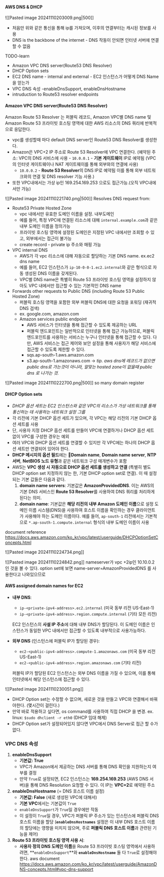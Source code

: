 #### AWS DNS & DHCP
![[Pasted image 20241110203009.png|500]]
- 처음만 위와 같은 통신을 통해 ip를 가져오며, 이후의 연결부터는 캐시된 정보를 사용
- DNS is the backbone of the internet - DNS 작동이 안되면 인터넷 서버에 연결할 수 없음

TODO-learn
- Amazon VPC DNS server(Route53 DNS Resolver)
- DHCP Option sets
- EC2 DNS name - internal and external - EC2 인스턴스가 어떻게 DNS Name을 얻는가
- VPC DNS 속성 -enableDnsSupport, enableDnsHostname
- intruduction to Route53 resolver endpoints

#### Amazon VPC DNS server(Route53 DNS Resolver)
Amazon Route 53 Resolver 는 
퍼블릭 레코드, Amazon VPC별 DNS name 및 Amazon Route 53 프라이빗 호스팅 영역에 대한 AWS 리소스의 DNS 쿼리에 반복적으로 응답한다.

 - vpc를 생성할때 마다 default DNS server인 Route53 DNS Resolver를 생성한다.
 - Amazon은 VPC+2 IP 주소로 Route 53 Resolver에 VPC 연결한다. 
   (예약된 주소: VPC의 DNS 서비스에 사용
	   - `10.0.0.1` - **기본 게이트웨이** IP로 예약됨 
	     (VPC의 인터넷 게이트웨이나 NAT 게이트웨이를 통해 외부와의 연결에 사용)
	- `10.0.0.2` - **Route 53 Resolver**의 DNS IP로 예약됨
	  이를 통해 외부 네트워크와의 연결 및 DNS resolver 기능 사용.) 
 - 또한 VPC내에서는 가상 ip인 169.254.169.253 으로도 접근가능.(오직 VPC내에서만 가능)


![[Pasted image 20241110221740.png|500]]
Resolves DNS request from:
- Route53 Private Hosted Zone 
	- vpc 내에서만 유효한 도메인 이름을 설정. 내부도메인
	- 예를 들어, 특정 VPC에 연결된 리소스에 대해 `internal.example.com`과 같은 내부 도메인 이름을 정의가능
	- 프라이빗 호스팅 영역에 설정된 도메인은 지정된 VPC 내에서만 조회할 수 있고, 외부에서는 접근이 불가능
	- create record - private ip 주소와 매핑 가능
- VPC internal DNS 
	- AWS가 각 vpc 리소스에 대해 자동으로 할당하는 기본 DNS name. ex.ec2 dns name
	- 예를 들어, EC2 인스턴스가 `ip-10-0-0-1.ec2.internal`와 같은 형식으로 자동 생성된 DNS 이름을 갖게된다.
	- VPC별 DNS name은 특별히 Route 53 프라이빗 호스팅 영역을 설정하지 않아도 VPC 내에서만 접근할 수 있는 기본적인 DNS name
- Forwards other requests to Public DNS (including Route 53 Public Hosted Zone)
	- 퍼블릭 호스팅 영역을 포함한 외부 퍼블릭 DNS에 대한 요청을 포워딩 (재귀적 DNS 검색)
	- ex. google.com, amazon.com
	- Amazon services public endpoint
		- AWS 서비스가 인터넷을 통해 접근할 수 있도록 제공하는 URL
		- 퍼블릭 엔드포인트는 일반적으로 인터넷을 통해 접근 가능하므로, 퍼블릭 엔드포인트를 사용하는 서비스는 누구나 인터넷을 통해 접근할 수 있다. 
		  다만, AWS 서비스는 접근 제어와 보안 설정을 통해 사용자가 해당 서비스에 접근할 수 있도록 제한할 수 있다.
		- sqs.ap-south-1.aws.amazon.com
		- s3.ap-south-1.amazonaws.com
		-> *tip. aws dns에 레코드가 없으면 public dns로 가는것이 아니라, 알맞는 hosted zone이 없을때 public dns 로 나가는 것.*

![[Pasted image 20241110222700.png|500]]
so many domain register

#### DHCP Option sets
- *DHCP 옵션 세트는 EC2 인스턴스와 같은 VPC의 리소스가 가상 네트워크를 통해 통신하는 데 사용하는 네트워크 설정 그룹*
- 각 리전에 기본 DHCP 옵션 세트가 있으며, 각 VPC는 해당 리전의 기본 DHCP 옵션 세트를 사용
- 단, 사용자 지정 DHCP 옵션 세트를 만들어 VPC에 연결하거나 DHCP 옵션 세트 없이 VPC를 구성한 경우는 예외
- 여러 VPC와 DHCP 옵션 세트를 연결할 수 있지만 각 VPC에는 하나의 DHCP 옵션 세트만 연결되어 있어야 한다.
- **DHCP 메시지의 옵션 필드**에는 **Domain name**, **Domain name server**, **NTP 서버**, **NetBIOS 노드 유형**과 같은 네트워크 구성 매개변수가 포함
- AWS는 **VPC 생성 시 자동으로 DHCP 옵션 세트를 생성하고 연결** (특별히 별도 DHCP option set 지정하지 않는 한, 기본 DHCP option set로 연결). 이 때 설정되는 기본 값들은 다음과 같다.
    1. **domain name servers**: 기본값은 **AmazonProvidedDNS**. 
       이는 AWS의 기본 DNS 서비스인 **Route 53 Resolver**를 사용하여 DNS 쿼리를 처리하게 된다는 의미.
    2. **domain name**: 기본값은 **해당 리전의 내부 Amazon 도메인 이름**으로 설정 
       도메인 이름 시스템(DNS)을 사용하여 호스트 이름을 확인하는 경우 클라이언트가 사용해야 하는 도메인 이름이다.
       예를 들어, `ap-south-1` 리전에서는 기본적으로 `*.ap-south-1.compute.internal` 형식의 내부 도메인 이름이 사용
       
document reference
https://docs.aws.amazon.com/ko_kr/vpc/latest/userguide/DHCPOptionSetConcepts.html

![[Pasted image 20241110224734.png]]

![[Pasted image 20241110224842.png]]
nameserver가 vpc +2ip인 10.10.0.2 인 것을 볼 수 있다.
option set에 보면 name-server=AmazonProvidedDNS 를 사용한다고 나와있으므로

#### AWS assigned domain names for EC2
- **내부 DNS**:
    
    - `ip-<private-ipv4-address>.ec2.internal` (미국 동부 리전 US-East-1)
    - `ip-<private-ipv4-address>.region.compute.internal` (기타 모든 리전)

    EC2 인스턴스의 **사설 IP 주소**에 대해 내부 DNS가 할당된다. 
    이 도메인 이름은 인스턴스가 동일한 VPC 내에서만 접근할 수 있도록 내부적으로 사용가능하다.
    
- **외부 DNS** (인스턴스에 퍼블릭 IP가 할당된 경우):
    - `ec2-<public-ipv4-address>.compute-1.amazonaws.com` (미국 동부 리전 US-East-1)
    - `ec2-<public-ipv4-address>.region.amazonaws.com` (기타 리전)
    
    퍼블릭 IP가 할당된 EC2 인스턴스는 외부 DNS 이름을 가질 수 있으며,
    이를 통해 인터넷에서 해당 인스턴스에 접근할 수 있다.

![[Pasted image 20241110230051.png]]

- DHCP Option set는 수정할 수 없으며, 새로운 것을 만들고 VPC와 연결해서 바꿔야한다. (몇시간이 걸린다.)
- 만약 바로 적용하고 싶다면, os command를 사용하여 직접 DHCP 을 변경.
  ex. linux: `$sudo dhclient -r eth0` (DHCP 임대 해제)
- DHCP Option set가 설정되어있지 않다면 VPC에서 DNS Server로 접근 할 수가 없다.
### **VPC DNS 속성**

1. **enableDnsSupport**
    - **기본값: True**
    - VPC가 Amazon에서 제공하는 DNS 서버를 통해 DNS 확인을 지원하는지 여부를 결정
    - 만약 `True`로 설정되면, EC2 인스턴스는 **169.254.169.253** (AWS DNS 서버)을 통해 DNS Resolution 요청할 수 있다. 이 IP는 **VPC+2**로 예약된 주소
2. **enableDnsHostname** (= DNS 호스트 이름 설정)
    - **기본값: False** (새로 생성된 VPC에 대해서)
    - **기본 VPC**에서는 기본값이 `True`
    - `enableDnsSupport`가 `True`일 경우에만 작동
    - 이 설정이 `True`일 경우, 
     VPC가 퍼블릭 IP 주소가 있는 인스턴스에 퍼블릭 DNS 호스트 이름을 할당
     (**`enableDnsHostnames`** 설정은 이 내부 DNS 호스트 이름의 할당에는 영향을 미치지 않으며, 주로 **퍼블릭 DNS 호스트 이름**과 관련된 기능을 제어)
1. **Route 53 프라이빗 호스팅 영역 사용 시**:
    - **사용자 정의 DNS 도메인 이름**을 Route 53 프라이빗 호스팅 영역에서 사용하려면, 
      **`enableDnsSupport`**와 **`enableDnsHostname`** 둘 다 `True`로 설정해야한다.
aws document
https://docs.aws.amazon.com/ko_kr/vpc/latest/userguide/AmazonDNS-concepts.html#vpc-dns-support

